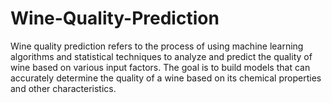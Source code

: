 # Wine-Quality-Prediction
Wine quality prediction refers to the process of using machine learning algorithms and statistical techniques to analyze and predict the quality of wine based on various input factors. The goal is to build models that can accurately determine the quality of a wine based on its chemical properties and other characteristics.
